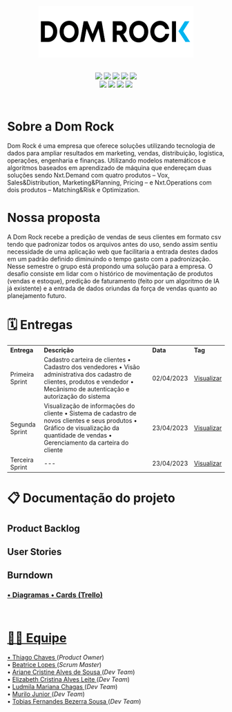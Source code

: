 <h1 align="center"></h1>
<div text align="center">
  <img src="doc/assets/logo02.png"  width="360" height="120" />
</div><br>

<!--badges-->
<p align="center">
    <img src="https://img.shields.io/badge/Canva-%2300C4CC.svg?style=for-the-badge&logo=Canva&logoColor=white"/>
    <img src="https://img.shields.io/badge/figma-%23F24E1E.svg?style=for-the-badge&logo=figma&logoColor=white"/>
    <img src="https://img.shields.io/badge/Eclipse-FE7A16.svg?style=for-the-badge&logo=Eclipse&logoColor=white"/>
    <img src="https://img.shields.io/badge/java-%23ED8B00.svg?style=for-the-badge&logo=java&logoColor=white"/>
    <img src="https://img.shields.io/badge/Spring-%2AA7.svg?style=for-the-badge&logo=Spring&logoColor=white"/><br>
    <img src="https://img.shields.io/badge/Postgresql-%2300f.svg?style=for-the-badge&logo=postgresql&logoColor=white"/>
    <img src="https://img.shields.io/badge/Trello-%23026AA7.svg?style=for-the-badge&logo=Trello&logoColor=white"/>
    <img src="https://img.shields.io/badge/HTML5-E34F26?style=for-the-badge&logo=html5&logoColor=white"/>
    <img src="https://img.shields.io/badge/CSS3-1572B6?style=for-the-badge&logo=css3&logoColor=white"/>

</p>
<!-- -->
<br>
<h1 align="left"> Sobre a Dom Rock </h1>

Dom Rock é uma empresa que oferece soluções utilizando tecnologia de dados para ampliar resultados em marketing, vendas, distribuição, logística, operações, engenharia e finanças.
Utilizando modelos matemáticos e algoritmos baseados em aprendizado de máquina que endereçam duas soluções sendo Nxt.Demand com quatro produtos – Vox, Sales&Distribution, Marketing&Planning, Pricing – e Nxt.Operations com dois produtos – Matching&Risk e Optimization.

<h1 align="left"> Nossa proposta </h1>

A Dom Rock recebe a predição de vendas de seus clientes em formato csv tendo que padronizar todos os arquivos antes do uso, sendo assim sentiu necessidade de uma aplicação web que facilitaria a entrada destes dados em um padrão definido diminuindo o tempo gasto com a padronização. <br>
Nesse semestre o grupo está propondo uma solução para a empresa. O desafio consiste em lidar com o histórico de movimentação de produtos (vendas e estoque), predição de faturamento (feito por um algoritmo de IA já existente) e a entrada de dados oriundas da força de vendas quanto ao planejamento futuro.

<h1 align="left">🗓️ Entregas </h1>

<div>
  <table align="center">
    <tr>
    <td><b>Entrega</b></td>
    <td><b>Descrição</b></td>
    <td><b>Data</b></td>
    <td><b>Tag</b></td>
  </tr>

  <tr>
   <td>Primeira Sprint</td>
   <td>Cadastro carteira de clientes • Cadastro dos vendedores • Visão administrativa dos cadastro de clientes, produtos e vendedor • Mecânismo de autenticação e autorização do sistema</td>
   <td>02/04/2023</td>
   <td><a href="">Visualizar</a></td>
  </tr>

  <tr>
   <td>Segunda Sprint</td>
   <td>Visualização de informações do cliente • Sistema de cadastro de novos clientes e seus produtos • Gráfico de visualização da quantidade de vendas • Gerenciamento da carteira do cliente</td>
   <td>23/04/2023</td>
   <td><a href="">Visualizar</a></td>
  </tr>

  <tr>
   <td>Terceira Sprint</td>
   <td> --- </td>
   <td>23/04/2023</td>
   <td><a href="">Visualizar</a></td>
  </tr>
 
  </table>
</div>

<div>

<h1 align="left">📋 Documentação do projeto</h1></details>
  <h2>Product Backlog</h2>
  <a href=""></a>

  <h2>User Stories</h2>

  <h2>Burndown</h2>

  <h3>
    <a href="doc/Diagramas">• Diagramas 
    <a href="https://trello.com/b/JinZ6ETv/thunder">• Cards (Trello)
  </h3>



<br>

<div text align= "left">
    <h1 align="left">👩‍💻 Equipe</h1>
        • <a href="https://www.linkedin.com/in/thiago-lopes-chaves-5ba22b209">Thiago Chaves </a>(<i>Product Owner</i>)<br>
        • <a href="https://www.linkedin.com/in/bewtrice/">Beatrice Lopes </a>(<i>Scrum Master</i>)<br>
        • <a href="https://www.linkedin.com/in/ariane-sousa77">Ariane Cristine Alves de Sousa </a>(<i>Dev Team</i>)<br>
        • <a href="https://www.linkedin.com/in/elizabeth-cristina-alves-leite-176a9416a">Elizabeth Cristina Alves Leite </a>(<i>Dev Team</i>)<br>
        • <a href="https://www.linkedin.com/in/ludmila-mariana-chagas-273548187/">Ludmila Mariana Chagas </a>(<i>Dev Team</i>)<br>
        • <a href="https://www.linkedin.com/in/murilo-jos%C3%A9-de-brito-junior-32403b157">Murilo Junior </a>(<i>Dev Team</i>)<br>
        • <a href="https://www.linkedin.com/in/tobias-sousa-23bba822a">Tobias Fernandes Bezerra Sousa </a>(<i>Dev Team</i>)<br>
</div>





